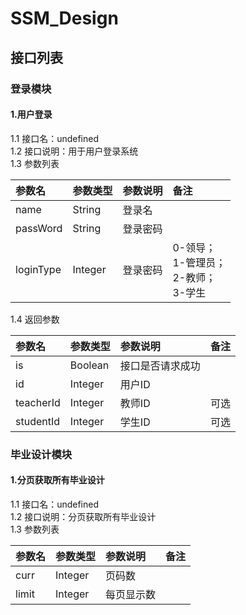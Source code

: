 # SSM_Design

## 接口列表
### 登录模块
#### 1.用户登录
1.1 接口名：undefined  
1.2 接口说明：用于用户登录系统  
1.3 参数列表

| 参数名 | 参数类型 | 参数说明 | 备注 |
| :------ | :------ | :------ | :------ |
| name | String | 登录名 |
| passWord | String | 登录密码 |
| loginType | Integer | 登录密码 | 0-领导；<br>1-管理员；<br>2-教师；<br>3-学生

1.4 返回参数

| 参数名 | 参数类型 | 参数说明 | 备注 |
| :------ | :------ | :------ | :------ |
| is | Boolean | 接口是否请求成功 |
| id | Integer | 用户ID |
| teacherId | Integer | 教师ID | 可选
| studentId | Integer | 学生ID | 可选

### 毕业设计模块
#### 1.分页获取所有毕业设计
1.1 接口名：undefined  
1.2 接口说明：分页获取所有毕业设计  
1.3 参数列表

| 参数名 | 参数类型 | 参数说明 | 备注 |
| :------ | :------ | :------ | :------ |
| curr | Integer | 页码数 |
| limit | Integer | 每页显示数 |